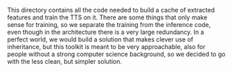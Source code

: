 This directory contains all the code needed to build a cache of extracted features and train the TTS on it. There are some things that only make sense for training, so we separate the training from the inference code, even though in the architecture there is a very large redundancy. In a perfect world, we would build a solution that
makes clever use of inheritance, but this toolkit is meant to be very approachable, also for people without a strong computer science background, so we decided to go with the less clean, but simpler solution.